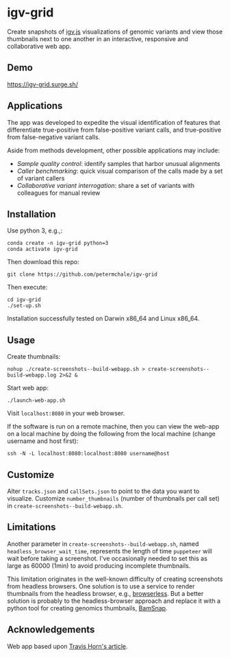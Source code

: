 # igv-grid

Create snapshots of [igv.js](https://github.com/igvteam/igv.js/) visualizations of genomic variants and view those thumbnails next to one another in an interactive, responsive and collaborative web app.

## Demo 

https://igv-grid.surge.sh/

## Applications 

The app was developed to expedite the visual identification of features that differentiate true-positive from false-positive variant calls,
and true-positive from false-negative variant calls. 

Aside from methods development, other possible applications may include: 
* *Sample quality control*: identify samples that harbor unusual alignments
* *Caller benchmarking*: quick visual comparison of the calls made by a set of variant callers
* *Collaborative variant interrogation*: share a set of variants with colleagues for manual review

## Installation

Use python 3, e.g.,: 
```
conda create -n igv-grid python=3
conda activate igv-grid
```

Then download this repo: 
```
git clone https://github.com/petermchale/igv-grid
```

Then execute: 
```
cd igv-grid
./set-up.sh 
```

Installation successfully tested on Darwin x86_64 and Linux x86_64. 

## Usage  

Create thumbnails:

```
nohup ./create-screenshots--build-webapp.sh > create-screenshots--build-webapp.log 2>&2 &
```

Start web app:
```
./launch-web-app.sh
```
Visit `localhost:8080` in your web browser. 

If the software is run on a remote machine, then you can view the web-app on a local machine by doing the following from the local machine (change username and host first):
```
ssh -N -L localhost:8080:localhost:8080 username@host
```

## Customize 

Alter `tracks.json` and `callSets.json` to point to the data you want to visualize. Customize `number_thumbnails` (number of thumbnails per call set) in `create-screenshots--build-webapp.sh`. 

## Limitations 

Another parameter in `create-screenshots--build-webapp.sh`, named `headless_browser_wait_time`, represents the length of time `puppeteer` will wait before taking a screenshot. I've occasionally needed to set this as large as 60000 (1min) to avoid producing incomplete thumbnails. 

This limitation originates in the well-known difficulty of creating screenshots from headless browsers. One solution is to use 
a service to render thumbnails from the headless browser, e.g., [browserless](https://www.browserless.io/). 
But a better solution is probably to the headless-browser approach 
and replace it with a python tool for creating genomics thumbnails, [BamSnap](https://bamsnap.readthedocs.io/en/latest/). 

## Acknowledgements

Web app based upon [Travis Horn's article](https://travishorn.com/creating-a-photo-gallery-with-vue-css-grid-3e0a3dd25285).


